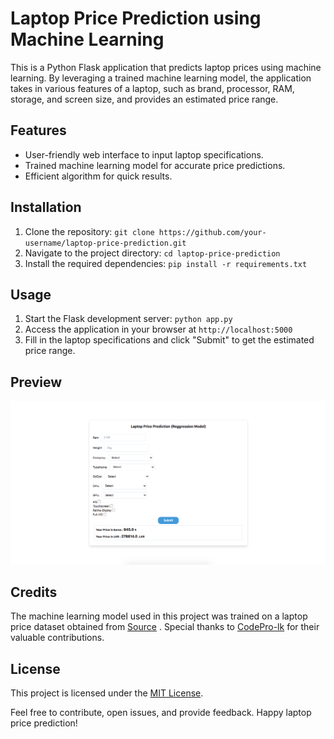 # Laptop Price Prediction using Machine Learning

This is a Python Flask application that predicts laptop prices using machine learning. By leveraging a trained machine learning model, the application takes in various features of a laptop, such as brand, processor, RAM, storage, and screen size, and provides an estimated price range.

## Features
- User-friendly web interface to input laptop specifications.
- Trained machine learning model for accurate price predictions.
- Efficient algorithm for quick results.

## Installation
1. Clone the repository: `git clone https://github.com/your-username/laptop-price-prediction.git`
2. Navigate to the project directory: `cd laptop-price-prediction`
3. Install the required dependencies: `pip install -r requirements.txt`

## Usage
1. Start the Flask development server: `python app.py`
2. Access the application in your browser at `http://localhost:5000`
3. Fill in the laptop specifications and click "Submit" to get the estimated price range.

## Preview
![Application Preview](static/preview_image.png)

## Credits
The machine learning model used in this project was trained on a laptop price dataset obtained from [Source]( https://www.youtube.com/@codeprolk)
 . Special thanks to [CodePro-lk]( https://www.youtube.com/@codeprolk) for their valuable contributions.


## License
This project is licensed under the [MIT License](LICENSE).

Feel free to contribute, open issues, and provide feedback. Happy laptop price prediction!
